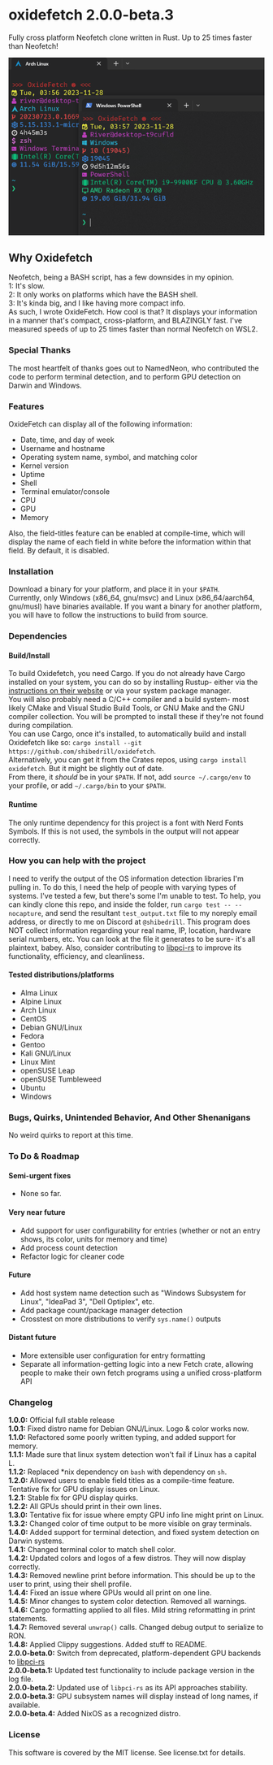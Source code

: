 # oxidefetch 2.0.0-beta.3

Fully cross platform Neofetch clone written in Rust. Up to 25 times faster than Neofetch!  

![alt text](image.png "Example output of OxideFetch on a WSL2 Arch Linux host")  

## Why Oxidefetch

Neofetch, being a BASH script, has a few downsides in my opinion.  
1: It's slow.  
2: It only works on platforms which have the BASH shell.  
3: It's kinda big, and I like having more compact info.  
As such, I wrote OxideFetch. How cool is that? It displays your information in a manner that's compact, cross-platform, and BLAZINGLY fast. I've measured speeds of up to 25 times faster than normal Neofetch on WSL2.

### Special Thanks

The most heartfelt of thanks goes out to NamedNeon, who contributed the code to perform terminal detection, and to perform GPU detection on Darwin and Windows.  

### Features  

OxideFetch can display all of the following information:  

- Date, time, and day of week  
- Username and hostname  
- Operating system name, symbol, and matching color  
- Kernel version  
- Uptime  
- Shell  
- Terminal emulator/console  
- CPU  
- GPU  
- Memory

Also, the field-titles feature can be enabled at compile-time, which will display the name of each field in white before the information within that field. By default, it is disabled.

### Installation

Download a binary for your platform, and place it in your `$PATH`.  
Currently, only Windows (x86_64, gnu/msvc) and Linux (x86_64/aarch64, gnu/musl) have binaries available. If you want a binary for another platform, you will have to follow the instructions to build from source.

### Dependencies

#### Build/Install

To build Oxidefetch, you need Cargo. If you do not already have Cargo installed on your system, you can do so by installing Rustup- either via the [instructions on their website](https://doc.rust-lang.org/cargo/getting-started/installation.html "instructions on their website") or via your system package manager.  
You will also probably need a C/C++ compiler and a build system- most likely CMake and Visual Studio Build Tools, or GNU Make and the GNU compiler collection. You will be prompted to install these if they're not found during compilation.  
You can use Cargo, once it's installed, to automatically build and install Oxidefetch like so:
`cargo install --git https://github.com/shibedrill/oxidefetch`.  
Alternatively, you can get it from the Crates repos, using `cargo install oxidefetch`. But it might be slightly out of date.  
From there, it *should* be in your `$PATH`. If not, add `source ~/.cargo/env` to your profile, or add `~/.cargo/bin` to your `$PATH`.  

#### Runtime

The only runtime dependency for this project is a font with Nerd Fonts Symbols. If this is not used, the symbols in the output will not appear correctly.

### How you can help with the project

I need to verify the output of the OS information detection libraries I'm pulling in. To do this, I need the help of people with varying types of systems. I've tested a few, but there's some I'm unable to test. To help, you can kindly clone this repo, and inside the folder, run `cargo test -- --nocapture`, and send the resultant `test_output.txt` file to my noreply email address, or directly to me on Discord at `@shibedrill`. This program does NOT collect information regarding your real name, IP, location, hardware serial numbers, etc. You can look at the file it generates to be sure- it's all plaintext, babey. Also, consider contributing to [libpci-rs](https://github.com/namedneon/libpci-rs) to improve its functionality, efficiency, and cleanliness.  

#### Tested distributions/platforms

- Alma Linux
- Alpine Linux
- Arch Linux
- CentOS
- Debian GNU/Linux
- Fedora
- Gentoo
- Kali GNU/Linux
- Linux Mint
- openSUSE Leap
- openSUSE Tumbleweed
- Ubuntu
- Windows

### Bugs, Quirks, Unintended Behavior, And Other Shenanigans

No weird quirks to report at this time.  

### To Do & Roadmap

#### Semi-urgent fixes

- None so far.

#### Very near future

- Add support for user configurability for entries (whether or not an entry shows, its color, units for memory and time)  
- Add process count detection  
- Refactor logic for cleaner code  

#### Future

- Add host system name detection such as "Windows Subsystem for Linux", "IdeaPad 3", "Dell Optiplex", etc.  
- Add package count/package manager detection  
- Crosstest on more distributions to verify `sys.name()` outputs  

#### Distant future

- More extensible user configuration for entry formatting  
- Separate all information-getting logic into a new Fetch crate, allowing people to make their own fetch programs using a unified cross-platform API  

### Changelog

**1.0.0:** Official full stable release  
**1.0.1:** Fixed distro name for Debian GNU/Linux. Logo & color works now.  
**1.1.0:** Refactored some poorly written typing, and added support for memory.  
**1.1.1:** Made sure that linux system detection won't fail if Linux has a capital L.  
**1.1.2:** Replaced *nix dependency on `bash` with dependency on `sh`.  
**1.2.0:** Allowed users to enable field titles as a compile-time feature. Tentative fix for GPU display issues on Linux.  
**1.2.1:** Stable fix for GPU display quirks.  
**1.2.2:** All GPUs should print in their own lines.  
**1.3.0:** Tentative fix for issue where empty GPU info line might print on Linux.  
**1.3.2:** Changed color of time output to be more visible on gray terminals.  
**1.4.0:** Added support for terminal detection, and fixed system detection on Darwin systems.  
**1.4.1:** Changed terminal color to match shell color.  
**1.4.2:** Updated colors and logos of a few distros. They will now display correctly.  
**1.4.3:** Removed newline print before information. This should be up to the user to print, using their shell profile.  
**1.4.4:** Fixed an issue where GPUs would all print on one line.  
**1.4.5:** Minor changes to system color detection. Removed all warnings.  
**1.4.6:** Cargo formatting applied to all files. Mild string reformatting in print statements.  
**1.4.7:** Removed several `unwrap()` calls. Changed debug output to serialize to RON.  
**1.4.8:** Applied Clippy suggestions. Added stuff to README.  
**2.0.0-beta.0:** Switch from deprecated, platform-dependent GPU backends to [libpci-rs](https://github.com/gibsonpil/libpci-rs)  
**2.0.0-beta.1:** Updated test functionality to include package version in the log file.  
**2.0.0-beta.2:** Updated use of `libpci-rs` as its API approaches stability.  
**2.0.0-beta.3:** GPU subsystem names will display instead of long names, if available.  
**2.0.0-beta.4:** Added NixOS as a recognized distro.  

### License

This software is covered by the MIT license. See license.txt for details.
